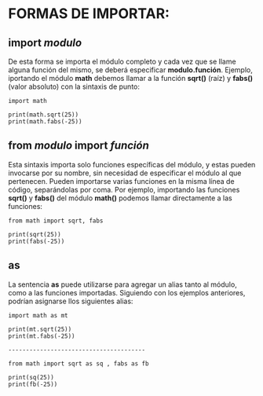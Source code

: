 # FORMAS DE IMPORTAR:

## import *modulo*

De esta forma se importa el módulo completo y cada vez que se llame alguna función del mismo, se deberá especificar **modulo.función**. Ejemplo, iportando el módulo **math** debemos llamar a la función **sqrt()** (raíz) y **fabs()** (valor absoluto) con la sintaxis de punto:

    import math

    print(math.sqrt(25))
    print(math.fabs(-25))

## from *modulo* import *función*

Esta sintaxis importa solo funciones específicas del módulo, y estas pueden invocarse por su nombre, sin necesidad de especificar el módulo al que pertenecen. Pueden importarse varias funciones en la misma línea de código, separándolas por coma. Por ejemplo, importando las funciones **sqrt()** y **fabs()** del módulo **math()** podemos llamar directamente a las funciones:  

    from math import sqrt, fabs

    print(sqrt(25))
    print(fabs(-25))

## as

La sentencia **as** puede utilizarse para agregar un alias tanto al módulo, como a las funciones importadas. Siguiendo con los ejemplos anteriores, podrían asignarse llos siguientes alias:

    import math as mt

    print(mt.sqrt(25))
    print(mt.fabs(-25))
    
    ---------------------------------------

    from math import sqrt as sq , fabs as fb

    print(sq(25))
    print(fb(-25))